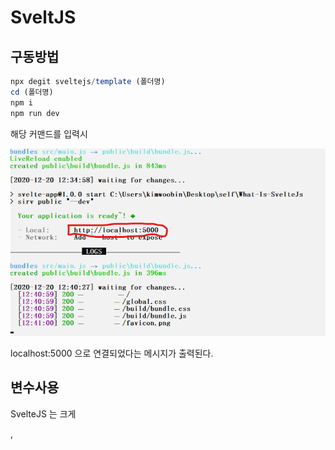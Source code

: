 # SveltJS

## 구동방법

```javascript
npx degit sveltejs/template (폴더명)
cd (폴더명)
npm i
npm run dev
```

해당 커맨드를 입력시

<img src="./gitImages/Install.png"/>

localhost:5000 으로 연결되었다는 메시지가 출력된다.

## 변수사용

SvelteJS 는 크게 <main> , <script> , <style> 로 나뉘는데

<img src="./gitImages/Variable.png">

변수를 해당 부분처럼 사용할 수 있다.

태그의 속상 값 으로도 변수를 사용할 수 있는데

<img src="./gitImages/AttrVariable.png">

src 에 들어갈 값은 public 폴더를 기준으로 상대경로를 적어주어야 한다.

## 스타일링

<img src="./gitImages/Style.png">

스타일은 매우 간단하게 기존에 CSS 작업을 <style> 태그 안에서 해주면 정상 적용된다.

## 컴포넌트 분리

<img src="./gitImages/Other_Component.png">

이렇게 다른 컴포넌트를 src 에 위치시켜주고

<img src="./gitImages/Import.png"/>

이렇게 Import 해와서 재사용이 가능하다.

별도의 export 작업은 해주지않아도 된다.

## HTML 변수

<img src="./gitImages/JustStr.png">

만약 HTML 태그를 변수에 넣고 삽입하고싶다면 어떻게 해야할까?

위와같은 방법으로 하면 결과는

<img src="./gitImages/JustStr_result.png">

위와같이 된다 .그저 문자열로 인식하는 것 이다.

하지만

<img src="./gitImages/UsingHTML.png">

위와 같이

{@html (변수명)}

으로 삽입한다면

<img src="./gitImages/UsingHTML_result.png">

위와 같은 결과가 출력되는 것을 알 수 있다.

## 작동원리

<img src="./gitImages/WhiteBox.png">

해당 사진처럼 main.js 안에 있는 내용이 Build 과정을 거치며
우리가 사용할 수 있도록 컴파일 되는 것이다.

## 함수관리

<img src="./gitImages/onClick.png">

함수를 호출할 때 에는 on:click={함수명} 을 주어야 한다.

함수선언은 <script> 태그 안에서 자유롭게 하면 된다.

위와 같은 코드를 준다면 아래와 같이 출련된다.

<img src="./gitImages/onClick_result.png">

## 반응성 선언

만약 FirstName 이라는 변수와 SecondName 이라는 변수를 조합하여
FullName 을 갖는 변수는 어떻게 사용해야할까??

```javascript
const FirstName = 'Chobby';
const SecondName = 'Kim';
const FullName = FirstName + SecondName;
```

위와같이 입력될 것이지만 만약 이벤트로 FirstName 의 값이 변경된다면 FullName 의 값이 변경될까??

변경되지 않는다. 변경되게 하기 위해서는 변수를 참조하는 변수의 앞에 $: 를 넣어

```javascript
const FirstName = 'Chobby';
const SecondName = 'Kim';
$: FullName = FirstName + SecondName;
```

위와같이 입력해주어야 한다.

## $:

과연 $: 는 어떨때 사용해야할까??

```javascript
<script>$: {alert('hello')}</script>
```

위와 같은경우 컴포넌트가 마운트 될 때 , 스테이트의 값이 어떠한 값이든 변경되는 경우 모두 alert('hello') 가 실행된다.

만약 특정 상태가 변경되는 경우에만 실행하고 싶다면 조건식을 붙일 수 도있다.

```javascript
<script>$: if(value >= 10) {alert('Over 10')}</script>
```

즉 , $: 는 변경되는 상태에 따라 특정 행동을 취해야하는 경우에 사용된다고 볼 수 있다.

## 배열 및 객체 인식

다른 프레임워크들과 같이 상태가 배열 혹은 객체일 경우에

<img src="./gitImages/ArrOrObj.png">

위와 같은 코드를 짜서 버튼을 누른다 하더라도

1 + 2 + 3 + 4 + 5 = 15

해당 화면에서 바뀌지 않는데 그 이유는

배열의 상태변화를 알아차리기 힘들기 때문에 상태가 바뀌더라도 화면에 리랜더링 되지 않는 것이다.

배열의 경우는
스프레드 문법을 이용해

<img src="./gitImages/StateChange.png">

위와 같이 변수 = [...변수 , 새 값]

을 등록하면 변화를 알아차려 리랜더링 한다.

<img src="./gitImages/StateChange_result.png">

위 이미지는 버튼을 두 번 누른 경우이다.

## Props

<img src="./gitImages/Props.png">

부모태그에서 import 한 컴포넌트에 위 사진처럼 프롭스를 주면

<img src="./gitImages/Props_Child.png">

자식 컴포넌트에서 export let (프롭스명) 으로 받아 사용이 가능하다.

결과는 다음과 같다.

<h1>Hello There Your Age is 19</h1>

만약 기본값을 주고 싶다면

<img src="./gitImages/Props_Child.png">

위 사진에서

```javascript
<script>export let age = (기본값)</script>
```

을 한다면 부모 컴포넌트에서 Props 를 주지않고

<Other /> 로 호출하는경우 기본값으로 반영된다.
